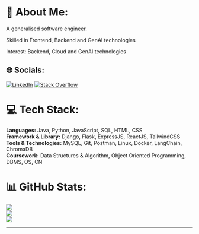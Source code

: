 # 💫 About Me:

A generalised software engineer.

Skilled in Frontend, Backend and GenAI technologies

Interest: Backend, Cloud and GenAI technologies

## 🌐 Socials:

[![LinkedIn](https://img.shields.io/badge/LinkedIn-%230077B5.svg?logo=linkedin&logoColor=white)](https://linkedin.com/in/sachanayush47) [![Stack Overflow](https://img.shields.io/badge/-Stackoverflow-FE7A16?logo=stack-overflow&logoColor=white)](https://stackoverflow.com/users/13285022)

# 💻 Tech Stack:

**Languages:** Java, Python, JavaScript, SQL, HTML, CSS  
**Framework & Library:** Django, Flask, ExpressJS, ReactJS, TailwindCSS  
**Tools & Technologies:** MySQL, Git, Postman, Linux, Docker, LangChain, ChromaDB  
**Coursework:** Data Structures & Algorithm, Object Oriented Programming, DBMS, OS, CN

# 📊 GitHub Stats:

![](https://github-readme-stats.vercel.app/api?username=sachanayush47&theme=dark&hide_border=true&include_all_commits=true&count_private=true)<br/>
![](https://github-readme-streak-stats.herokuapp.com/?user=sachanayush47&theme=dark&hide_border=true)<br/>
![](https://github-readme-stats.vercel.app/api/top-langs/?username=sachanayush47&theme=dark&hide_border=true&include_all_commits=true&count_private=true&layout=compact)

---

<!-- Proudly created with GPRM ( https://gprm.itsvg.in ) -->
